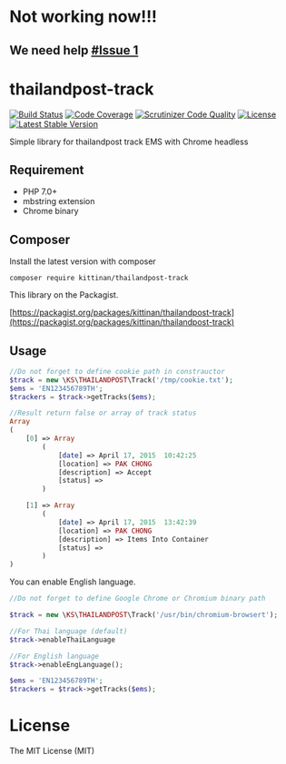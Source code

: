 # Not working now!!! 
## We need help [#Issue 1](https://github.com/kittinan/thailandpost-track/issues/1)

thailandpost-track
========
[![Build Status](https://travis-ci.org/kittinan/thailandpost-track.svg?branch=master)](https://travis-ci.org/kittinan/thailandpost-track)
[![Code Coverage](https://scrutinizer-ci.com/g/kittinan/php-http/badges/coverage.png?b=master)](https://scrutinizer-ci.com/g/kittinan/thailandpost-track/?branch=master)
[![Scrutinizer Code Quality](https://scrutinizer-ci.com/g/kittinan/php-http/badges/quality-score.png?b=master)](https://scrutinizer-ci.com/g/kittinan/thailandpost-track/?branch=master)
[![License](https://poser.pugx.org/kittinan/thailandpost-track/license)](https://packagist.org/packages/kittinan/thailandpost-track)
[![Latest Stable Version](https://poser.pugx.org/kittinan/thailandpost-track/v/stable)](https://packagist.org/packages/kittinan/thailandpost-track)

Simple library for thailandpost track EMS with Chrome headless

## Requirement
* PHP 7.0+
* mbstring extension
* Chrome binary

## Composer

Install the latest version with composer
```
composer require kittinan/thailandpost-track
```

This library on the Packagist.

[https://packagist.org/packages/kittinan/thailandpost-track](https://packagist.org/packages/kittinan/thailandpost-track)

## Usage
```php
//Do not forget to define cookie path in constrauctor
$track = new \KS\THAILANDPOST\Track('/tmp/cookie.txt');
$ems = 'EN123456789TH';
$trackers = $track->getTracks($ems);

//Result return false or array of track status
Array
(
    [0] => Array
        (
            [date] => April 17, 2015  10:42:25
            [location] => PAK CHONG
            [description] => Accept
            [status] => 
        )

    [1] => Array
        (
            [date] => April 17, 2015  13:42:39
            [location] => PAK CHONG
            [description] => Items Into Container
            [status] => 
        )
)

```

You can enable English language.
```php
//Do not forget to define Google Chrome or Chromium binary path

$track = new \KS\THAILANDPOST\Track('/usr/bin/chromium-browsert');

//For Thai language (default)
$track->enableThaiLanguage

//For English language
$track->enableEngLanguage();

$ems = 'EN123456789TH';
$trackers = $track->getTracks($ems);

```


License
=======
The MIT License (MIT)
